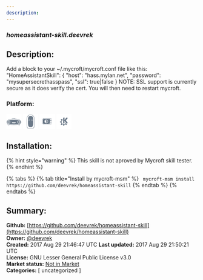```yaml
---
description: 
---
```


### _homeassistant-skill.deevrek_  
## Description:  
Add a block to your ~/.mycroft/mycroft.conf file like this:
"HomeAssistantSkill": {
"host": "hass.mylan.net",
"password": "mysupersecrethasspass",
"ssl": true|false
}
NOTE: SSL support is currently secure as it does verify the cert.
You will then need to restart mycroft.  
  
### Platform:  
 ![Mark I](../.gitbook/assets/mark-1-icon.png)  ![Mark II](../.gitbook/assets/mark-2-icon.png)  ![Picroft](../.gitbook/assets/picroft-icon.png)  ![plasmoid](../.gitbook/assets/kde.png)   
## Installation:  
{% hint style="warning" %}
This skill is not aproved by Mycroft skill tester.
{% endhint %}
    
{% tabs %}
{% tab title="Install by mycroft-msm" %}
``` mycroft-msm install https://github.com/deevrek/homeassistant-skill```
{% endtab %}
  {% endtabs %}
    
## Summary:  
**Github:** [https://github.com/deevrek/homeassistant-skill](https://github.com/deevrek/homeassistant-skill)  
**Owner:** [@deevrek](https://github.com/deevrek)  
**Created:** 2017 Aug 29 21:46:47 UTC  **Last updated:** 2017 Aug 29 21:50:21 UTC  
**License:** GNU Lesser General Public License v3.0  
**Market status:** [Not in Market](https://market.mycroft.ai/skill/)  
**Categories:** [ uncategorized ]   
